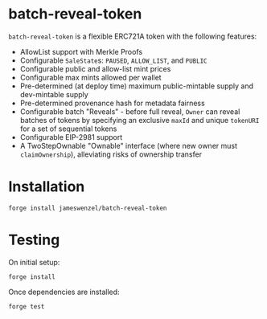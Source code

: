 # batch-reveal-token

`batch-reveal-token` is a flexible ERC721A token with the following features:

- AllowList support with Merkle Proofs
- Configurable `SaleState`s: `PAUSED`, `ALLOW_LIST`, and `PUBLIC`
- Configurable public and allow-list mint prices
- Configurable max mints allowed per wallet
- Pre-determined (at deploy time) maximum public-mintable supply and dev-mintable supply
- Pre-determined provenance hash for metadata fairness
- Configurable batch "Reveals" - before full reveal, `Owner` can reveal batches of tokens by specifying an exclusive `maxId` and unique `tokenURI` for a set of sequential tokens
- Configurable EIP-2981 support
- A TwoStepOwnable "Ownable" interface (where new owner must `claimOwnership`), alleviating risks of ownership transfer

# Installation

`forge install jameswenzel/batch-reveal-token`

# Testing

On initial setup:

`forge install`

Once dependencies are installed:

`forge test`
